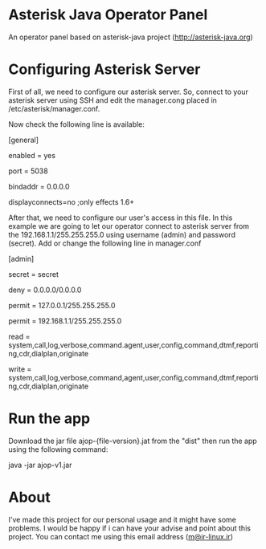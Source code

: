 # Asterisk Java Operator Panel
An operator panel based on asterisk-java project (http://asterisk-java.org)

# Configuring Asterisk Server
First of all, we need to configure our asterisk server. So, connect to your asterisk server using SSH and edit the manager.cong placed in /etc/asterisk/manager.conf.

Now check the following line is available:


[general]

enabled = yes

port = 5038

bindaddr = 0.0.0.0

displayconnects=no ;only effects 1.6+


After that, we need to configure our user's access in this file. In this example we are going to let our operator connect to asterisk server from the 192.168.1.1/255.255.255.0 using username (admin) and password (secret). Add or change the following line in manager.conf

[admin]

secret = secret

deny = 0.0.0.0/0.0.0.0

permit = 127.0.0.1/255.255.255.0

permit = 192.168.1.1/255.255.255.0

read = system,call,log,verbose,command.agent,user,config,command,dtmf,reporting,cdr,dialplan,originate

write = system,call,log,verbose,command,agent,user,config,command,dtmf,reporting,cdr,dialplan,originate


# Run the app
Download the jar file ajop-{file-version}.jat from the "dist" then run the app using the following command:

java -jar ajop-v1.jar



# About
I've made this project for our personal usage and it might have some problems. I would be happy if i can have your advise and point about this project.
You can contact me using this email address (m@ir-linux.ir)
